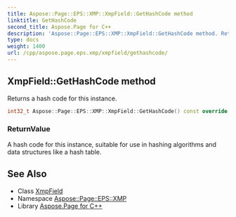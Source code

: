 ```yaml
---
title: Aspose::Page::EPS::XMP::XmpField::GetHashCode method
linktitle: GetHashCode
second_title: Aspose.Page for C++
description: 'Aspose::Page::EPS::XMP::XmpField::GetHashCode method. Returns a hash code for this instance in C++.'
type: docs
weight: 1400
url: /cpp/aspose.page.eps.xmp/xmpfield/gethashcode/
---
```

## XmpField::GetHashCode method


Returns a hash code for this instance.

```cpp
int32_t Aspose::Page::EPS::XMP::XmpField::GetHashCode() const override
```


### ReturnValue

A hash code for this instance, suitable for use in hashing algorithms and data structures like a hash table.

## See Also

* Class [XmpField](../)
* Namespace [Aspose::Page::EPS::XMP](../../)
* Library [Aspose.Page for C++](../../../)
